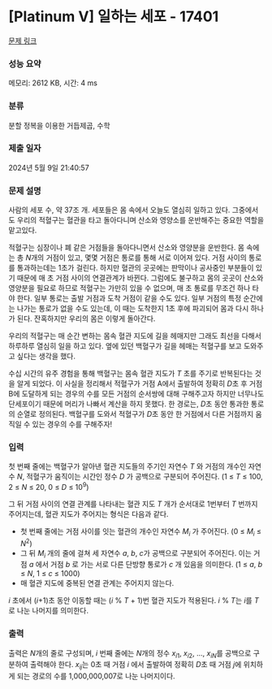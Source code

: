 # [Platinum V] 일하는 세포 - 17401 

[문제 링크](https://www.acmicpc.net/problem/17401) 

### 성능 요약

메모리: 2612 KB, 시간: 4 ms

### 분류

분할 정복을 이용한 거듭제곱, 수학

### 제출 일자

2024년 5월 9일 21:40:57

### 문제 설명

<p>사람의 세포 수, 약 37조 개. 세포들은 몸 속에서 오늘도 열심히 일하고 있다. 그중에서도 우리의 적혈구는 혈관을 타고 돌아다니며 산소와 영양소를 운반해주는 중요한 역할을 맡고있다.</p>

<p>적혈구는 심장이나 폐 같은 거점들을 돌아다니면서 산소와 영양분을 운반한다. 몸 속에는 총 <em>N</em>개의 거점이 있고, 몇몇 거점은 통로를 통해 서로 이어져 있다. 거점 사이의 통로를 통과하는데는 1초가 걸린다. 하지만 혈관의 곳곳에는 판막이나 공사중인 부분들이 있기 때문에 매 초 거점 사이의 연결관계가 바뀐다. 그럼에도 불구하고 몸의 곳곳이 산소와 영양분을 필요로 하므로 적혈구는 가만히 있을 수 없으며, 매 초 통로를 무조건 하나 타야 한다. 일부 통로는 출발 거점과 도착 거점이 같을 수도 있다. 일부 거점의 특정 순간에는 나가는 통로가 없을 수도 있는데, 이 때는 도착한지 1초 후에 파괴되어 몸과 다시 하나가 된다. 잔혹하지만 우리의 몸은 이렇게 돌아간다.</p>

<p>우리의 적혈구는 매 순간 변하는 몸속 혈관 지도에 길을 헤매지만 그래도 최선을 다해서 하루하루 열심히 일을 하고 있다. 옆에 있던 백혈구가 길을 헤매는 적혈구를 보고 도와주고 싶다는 생각을 했다.</p>

<p>수십 시간의 유주 경험을 통해 백혈구는 몸속 혈관 지도가 <em>T </em>초를 주기로 반복된다는 것을 알게 되었다. 이 사실을 정리해서 적혈구가 거점 A에서 출발하여 정확히 <em>D</em>초 후 거점 B에 도달하게 되는 경우의 수를 모든 거점의 순서쌍에 대해 구해주고자 하지만 너무나도 단세포이기 때문에 머리가 나빠서 계산을 하지 못했다. 한 경로는, <em>D</em>초 동안 통과한 통로의 순열로 정의된다. 백혈구를 도와서 적혈구가 <em>D</em>초 동안 한 거점에서 다른 거점까지 움직일 수 있는 경우의 수를 구해주자!</p>

### 입력 

 <p dir="ltr" id="docs-internal-guid-f0440523-7fff-2b5e-0a11-86c9ac1be5a4">첫 번째 줄에는 백혈구가 알아낸 혈관 지도들의 주기인 자연수 <em>T </em>와 거점의 개수인 자연수 <em>N</em>, 적혈구가 움직이는 시간인 정수 <em>D </em>가 공백으로 구분되어 주어진다. (1 ≤ <em>T</em> ≤ 100, 2 ≤ <em>N</em> ≤ 20, 0 ≤ <em>D</em> ≤ 10<sup>9</sup>)</p>

<p dir="ltr">그 뒤 거점 사이의 연결 관계를 나타내는 혈관 지도 <em>T</em> 개가 순서대로 1번부터 <em>T </em>번까지 주어지는데, 혈관 지도가 주어지는 형식은 다음과 같다.</p>

<ul dir="ltr">
	<li>첫 번째 줄에는 거점 사이를 잇는 혈관의 개수인 자연수 <em>M<sub>i</sub> </em>가 주어진다. (0 ≤ <em>M<sub>i</sub></em> ≤ <em>N</em><sup>2</sup>)</li>
	<li>그 뒤 <em>M<sub>i </sub></em>개의 줄에 걸쳐 세 자연수 <em>a</em>, <em>b</em>, <em>c</em>가 공백으로 구분되어 주어진다. 이는 거점 <em>a </em>에서 거점 <em>b </em>로 가는 서로 다른 단방향 통로가 <em>c </em>개 있음을 의미한다. (1 ≤ <em>a</em>, <em>b</em> ≤ <em>N</em>, 1 ≤ <em>c</em> ≤ 1000)</li>
	<li>매 혈관 지도에 중복된 연결 관계는 주어지지 않는다.</li>
</ul>

<p dir="ltr"><em>i </em>초에서 (<em>i</em>+1)초 동안 이동할 때는 (<em>i</em> % <em>T</em> + 1)번 혈관 지도가 적용된다. <em>i</em> % <em>T</em>는 <em>i</em>를 <em>T</em>로 나눈 나머지를 의미한다.</p>

### 출력 

 <p dir="ltr">출력은 <em>N</em>개의 줄로 구성되며, <em>i</em> 번째 줄에는 <em>N</em>개의 정수 <em>x<sub>i</sub></em><sub>1</sub>, <em>x<sub>i</sub></em><sub>2</sub>, ..., <em>x<sub>iN</sub></em>를 공백으로 구분하여 출력해야 한다. <em>x<sub>ij</sub></em>는 0초 때 거점 <em>i</em> 에서 출발하여 정확히 <em>D</em>초 때 거점 <em>j</em>에 위치하게 되는 경로의 수를 1,000,000,007로 나눈 나머지이다.</p>


